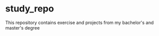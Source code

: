 # study_repo
This repository contains exercise and projects from my bachelor's and master's degree 
